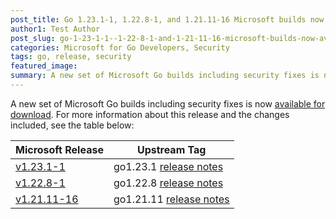 ```yaml
---
post_title: Go 1.23.1-1, 1.22.8-1, and 1.21.11-16 Microsoft builds now available
author1: Test Author
post_slug: go-1-23-1-1--1-22-8-1-and-1-21-11-16-microsoft-builds-now-available
categories: Microsoft for Go Developers, Security
tags: go, release, security
featured_image:
summary: A new set of Microsoft Go builds including security fixes is now available for download.
---
```


A new set of Microsoft Go builds including security fixes is now [available for download](https://github.com/microsoft/go#download-and-install).
For more information about this release and the changes included, see the table below:

| Microsoft Release | Upstream Tag |
|-------------------|--------------|
| [v1.23.1-1](https://github.com/microsoft/go/releases/tag/v1.23.1-1) | go1.23.1 [release notes](https://go.dev/doc/devel/release#go1.23.1) |
| [v1.22.8-1](https://github.com/microsoft/go/releases/tag/v1.22.8-1) | go1.22.8 [release notes](https://go.dev/doc/devel/release#go1.22.8) |
| [v1.21.11-16](https://github.com/microsoft/go/releases/tag/v1.21.11-16) | go1.21.11 [release notes](https://go.dev/doc/devel/release#go1.21.11) |
